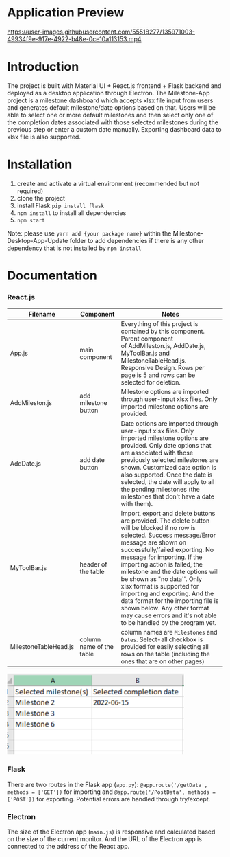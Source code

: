 # Application Preview
https://user-images.githubusercontent.com/55518277/135971003-49934f9e-917e-4922-b48e-0ce10a113153.mp4

# Introduction
The project is built with Material UI + React.js frontend + Flask backend and deployed as a desktop application through Electron. The Milestone-App project is a milestone dashboard which accepts xlsx file input from users and generates default milestone/date options based on that. Users will be able to select one or more default milestones and then select only one of the completion dates associated with those selected milestones during the previous step or enter a custom date manually. Exporting dashboard data to xlsx file is also supported.

# Installation
1. create and activate a virtual environment (recommended but not required)
2. clone the project
3. install Flask `pip install flask`
4. `npm install` to install all dependencies
5. `npm start`

Note: please use `yarn add {your package name}` within the Milestone-Desktop-App-Update folder to add dependencies if there is any other dependency that is not installed by `npm install` 

# Documentation
### React.js ###
Filename | Component | Notes
------------- | ------------- | -------------
App.js | main component | Everything of this project is contained by this component. Parent component of AddMileston.js, AddDate.js, MyToolBar.js and MilestoneTableHead.js. Responsive Design. Rows per page is 5 and rows can be selected for deletion.
AddMileston.js | add milestone button | Milestone options are imported through user-input xlsx files. Only imported milestone options are provided.
AddDate.js | add date button | Date options are imported through user-input xlsx files. Only imported milestone options are provided. Only date options that are associated with those previously selected milestones are shown. Customized date option is also supported. Once the date is selected, the date will apply to all the pending milestones (the milestones that don't have a date with them).
MyToolBar.js | header of the table | Import, export and delete buttons are provided. The delete button will be blocked if no row is selected. Success message/Error message are shown on successfully/failed exporting. No message for importing. If the importing action is failed, the milestone and the date options will be shown as "no data''. Only xlsx format is supported for importing and exporting. And the data format for the importing file is shown below. Any other format may cause errors and it's not able to be handled by the program yet.
MilestoneTableHead.js | column name of the table | column names are `Milestones` and `Dates`. Select-all checkbox is provided for easily selecting all rows on the table (including the ones that are on other pages)

![imput file format](docs/Format.PNG)

### Flask ###
There are two routes in the Flask app (`app.py`): `@app.route('/getData', methods = ['GET'])` for importing and `@app.route('/PostData', methods = ['POST'])` for exporting. Potential errors are handled through try/except.

### Electron ###
The size of the Electron app (`main.js`) is responsive and calculated based on the size of the current monitor. And the URL of the Electron app is connected to the address of the React app.




